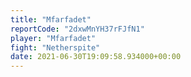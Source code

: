 ```yaml
---
title: "Mfarfadet"
reportCode: "2dxwMnYH37rFJfN1"
player: "Mfarfadet"
fight: "Netherspite"
date: 2021-06-30T19:09:58.934000+00:00
---
```

